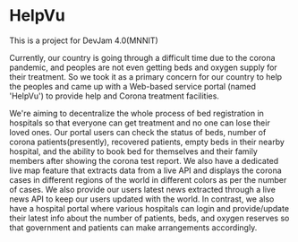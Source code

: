 # HelpVu
This is a project for DevJam 4.0(MNNIT)

Currently, our country is going through a difficult time due to the
corona pandemic, and peoples are not even getting beds and oxygen
supply for their treatment. So we took it as a primary concern for our
country to help the peoples and came up with a Web-based service
portal (named 'HelpVu') to provide help and Corona treatment
facilities.

We're aiming to decentralize the whole process of bed registration in hospitals so
that everyone can get treatment and no one can lose their loved ones. Our portal
users can check the status of beds, number of corona patients(presently), recovered
patients, empty beds in their nearby hospital, and the ability to book bed for
themselves and their family members after showing the corona test report. We also
have a dedicated live map feature that extracts data from a live API and displays the
corona cases in different regions of the world in different colors as per the number of
cases. We also provide our users latest news extracted through a live news API to
keep our users updated with the world. In contrast, we also have a hospital portal
where various hospitals can login and provide/update their latest info about the
number of patients, beds, and oxygen reserves so that government and patients can
make arrangements accordingly.
 

